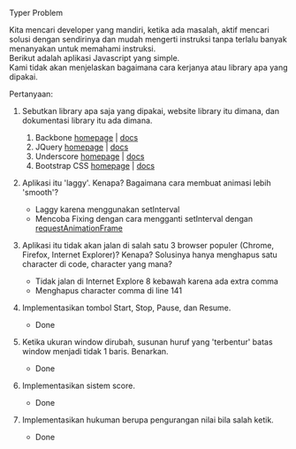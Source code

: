 Typer Problem   
    
Kita mencari developer yang mandiri, ketika ada masalah, aktif mencari solusi dengan sendirinya dan mudah mengerti instruksi tanpa terlalu banyak menanyakan untuk memahami instruksi.     
Berikut adalah aplikasi Javascript yang simple.    
Kami tidak akan menjelaskan bagaimana cara kerjanya atau library apa yang dipakai.   
    
Pertanyaan:   
1. Sebutkan library apa saja yang dipakai, website library itu dimana, dan dokumentasi library itu ada dimana.    
    1. Backbone [homepage](http://backbonejs.org/) | [docs](http://backbonejs.org/#Getting-started)
    2. JQuery [homepage](https://jquery.com/) | [docs](https://api.jquery.com/)
    3. Underscore [homepage](http://underscorejs.org/) | [docs](http://underscorejs.org/#collections)
    3. Bootstrap CSS [homepage](http://getbootstrap.com/) | [docs](http://getbootstrap.com/components/)

2. Aplikasi itu 'laggy'. Kenapa? Bagaimana cara membuat animasi lebih 'smooth'? 
    - Laggy karena menggunakan setInterval
    - Mencoba Fixing dengan cara mengganti setInterval dengan [requestAnimationFrame](https://css-tricks.com/using-requestanimationframe/)

3. Aplikasi itu tidak akan jalan di salah satu 3 browser populer (Chrome, Firefox, Internet Explorer)? Kenapa? Solusinya hanya menghapus satu character di code, character yang mana?    
    - Tidak jalan di Internet Explore 8 kebawah karena ada extra comma
    - Menghapus character comma di line 141

4. Implementasikan tombol Start, Stop, Pause, dan Resume.
    - Done

5. Ketika ukuran window dirubah, susunan huruf yang 'terbentur' batas window menjadi tidak 1 baris. Benarkan.   
    - Done 

6. Implementasikan sistem score.   
    - Done

7. Implementasikan hukuman berupa pengurangan nilai bila salah ketik.
    - Done
